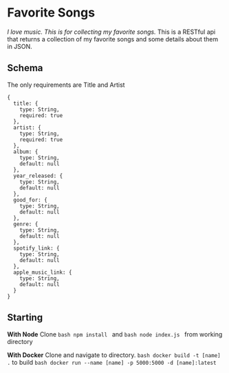 # Favorite Songs

*I love music. This is for collecting my favorite songs.*
This is a RESTful api that returns a collection of my favorite songs and some details about them in JSON. 

## Schema
The only requirements are Title and Artist

```
{
  title: {
    type: String,
    required: true
  },
  artist: {
    type: String,
    required: true
  },
  album: {
    type: String,
    default: null
  },
  year_released: {
    type: String,
    default: null
  },
  good_for: {
    type: String,
    default: null
  },
  genre: {
    type: String,
    default: null
  },
  spotify_link: {
    type: String, 
    default: null
  },
  apple_music_link: {
    type: String, 
    default: null
  }
}
```

## Starting
**With Node**
Clone ```bash npm install ``` and ```bash node index.js ``` from working directory

**With Docker**
Clone and navigate to directory. 
```bash docker build -t [name] .``` to build
```bash docker run --name [name] -p 5000:5000 -d [name]:latest```


